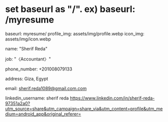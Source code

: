 # set baseurl as "/<repo-name>". ex) baseurl: /myresume
baseurl: myresume/
profile_img: assets/img/profile.webp
icon_img: assets/img/icon.webp

name: "Sherif Reda"

job: "〈Accountant〉"

phone_number: +201008079133

address: Giza, Egypt

email: sherif.reda1089@gmail.com.com

linkedin_username: sherif reda 
https://www.linkedin.com/in/sherif-reda-97351a2a0?utm_source=share&utm_campaign=share_via&utm_content=profile&utm_medium=android_app&original_referer=
